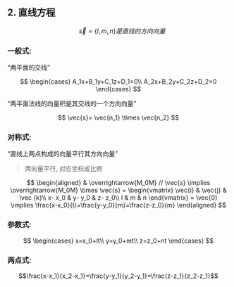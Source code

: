 ## 2. 直线方程

$$\quad \vec{s}=\{l,m,n\}是直线的方向向量$$

### 一般式:

<q>两平面的交线</q>

$$
\begin{cases}
	A_1x+B_1y+C_1z+D_1=0\\
	A_2x+B_2y+C_2z+D_2=0
\end{cases}
$$

<q>两平面法线的向量积是其交线的一个方向向量</q>

$$
\vec{s}= \vec{n_1} \times \vec{n_2}
$$

### 对称式:

<q>直线上两点构成的向量平行其方向向量</q>

> 两向量平行, 对应坐标成比例

$$
\begin{aligned}
	& \overrightarrow{M_0M} // \vec{s}
	\implies \overrightarrow{M_0M} \times \vec{s}
	=
	\begin{vmatrix}
		\vec{i} & \vec{j} & \vec {k}\\
		x- x_0 & y- y_0 & z- z_0\\
		l & m & n
	\end{vmatrix}
	= \vec{0}
	\implies \frac{x-x_0}{l}=\frac{y-y_0}{m}=\frac{z-z_0}{m}
\end{aligned}
$$

### 参数式:

$$
\begin{cases}
	x=x_0+lt\\
	y=y_0+mt\\
	z=z_0+nt
\end{cases}
$$

### 两点式:

$$\frac{x-x_1}{x_2-x_1}=\frac{y-y_1}{y_2-y_1}=\frac{z-z_1}{z_2-z_1}$$
